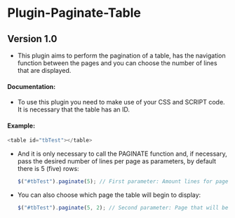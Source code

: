 # Plugin-Paginate-Table

Version 1.0
------------------

- This plugin aims to perform the pagination of a table, has the navigation function between the pages and you can choose the number of lines that are displayed.

#### Documentation:

- To use this plugin you need to make use of your CSS and SCRIPT code. It is necessary that the table has an ID.

#### Example:

  ```javascript
  <table id="tbTest"></table>
  ```
- And it is only necessary to call the PAGINATE function and, if necessary, pass the desired number of lines per page as parameters, by default there is 5 (five) rows:

  ```javascript
  $("#tbTest").paginate(5); // First parameter: Amount lines for page.
  ```


- You can also choose which page the table will begin to display:

  ```javascript
  $("#tbTest").paginate(5, 2); // Second parameter: Page that will be displayed.
  ```
     
